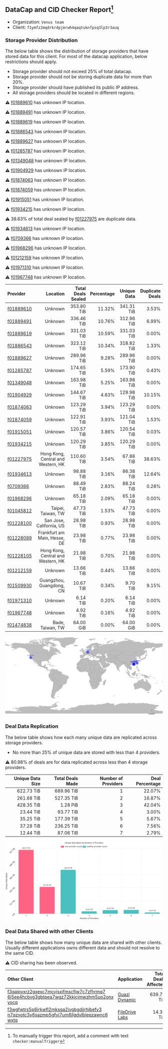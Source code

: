 ## DataCap and CID Checker Report[^1]
 - Organization: `Venus team`
 - Client: `f1ymfz2mqdrkrdpjmrwh4qaqtuknfpsq3lp3r3auq`
### Storage Provider Distribution
The below table shows the distribution of storage providers that have stored data for this client.
For most of the datacap application, below restrictions should apply.
 - Storage provider should not exceed 25% of total datacap.
 - Storage provider should not be storing duplicate data for more than 20%.
 - Storage provider should have published its public IP address.
 - All storage providers should be located in different regions.

⚠️ [f01889610](https://filfox.info/en/address/f01889610) has unknown IP location.

⚠️ [f01889491](https://filfox.info/en/address/f01889491) has unknown IP location.

⚠️ [f01889619](https://filfox.info/en/address/f01889619) has unknown IP location.

⚠️ [f01886543](https://filfox.info/en/address/f01886543) has unknown IP location.

⚠️ [f01889627](https://filfox.info/en/address/f01889627) has unknown IP location.

⚠️ [f01285787](https://filfox.info/en/address/f01285787) has unknown IP location.

⚠️ [f01349048](https://filfox.info/en/address/f01349048) has unknown IP location.

⚠️ [f01904929](https://filfox.info/en/address/f01904929) has unknown IP location.

⚠️ [f01874063](https://filfox.info/en/address/f01874063) has unknown IP location.

⚠️ [f01874059](https://filfox.info/en/address/f01874059) has unknown IP location.

⚠️ [f01915051](https://filfox.info/en/address/f01915051) has unknown IP location.

⚠️ [f01934215](https://filfox.info/en/address/f01934215) has unknown IP location.

⚠️ 38.63% of total deal sealed by [f01227975](https://filfox.info/en/address/f01227975) are duplicate data.

⚠️ [f01934613](https://filfox.info/en/address/f01934613) has unknown IP location.

⚠️ [f0709366](https://filfox.info/en/address/f0709366) has unknown IP location.

⚠️ [f01968296](https://filfox.info/en/address/f01968296) has unknown IP location.

⚠️ [f01212159](https://filfox.info/en/address/f01212159) has unknown IP location.

⚠️ [f01971310](https://filfox.info/en/address/f01971310) has unknown IP location.

⚠️ [f01967748](https://filfox.info/en/address/f01967748) has unknown IP location.

| Provider                                              |                           Location | Total Deals Sealed | Percentage | Unique Data | Duplicate Deals |
| :---------------------------------------------------- | ---------------------------------: | -----------------: | ---------: | ----------: | --------------: |
| [f01889610](https://filfox.info/en/address/f01889610) |                            Unknown |         353.80 TiB |     11.32% |  341.31 TiB |           3.53% |
| [f01889491](https://filfox.info/en/address/f01889491) |                            Unknown |         336.46 TiB |     10.76% |  312.96 TiB |           6.99% |
| [f01889619](https://filfox.info/en/address/f01889619) |                            Unknown |         331.03 TiB |     10.59% |  331.03 TiB |           0.00% |
| [f01886543](https://filfox.info/en/address/f01886543) |                            Unknown |         323.12 TiB |     10.34% |  318.82 TiB |           1.33% |
| [f01889627](https://filfox.info/en/address/f01889627) |                            Unknown |         289.96 TiB |      9.28% |  289.96 TiB |           0.00% |
| [f01285787](https://filfox.info/en/address/f01285787) |                            Unknown |         174.65 TiB |      5.59% |  173.90 TiB |           0.43% |
| [f01349048](https://filfox.info/en/address/f01349048) |                            Unknown |         163.98 TiB |      5.25% |  163.98 TiB |           0.00% |
| [f01904929](https://filfox.info/en/address/f01904929) |                            Unknown |         144.67 TiB |      4.63% |  129.98 TiB |          10.15% |
| [f01874063](https://filfox.info/en/address/f01874063) |                            Unknown |         123.29 TiB |      3.94% |  123.29 TiB |           0.00% |
| [f01874059](https://filfox.info/en/address/f01874059) |                            Unknown |         122.91 TiB |      3.93% |  121.04 TiB |           1.53% |
| [f01915051](https://filfox.info/en/address/f01915051) |                            Unknown |         120.57 TiB |      3.86% |  120.54 TiB |           0.03% |
| [f01934215](https://filfox.info/en/address/f01934215) |                            Unknown |         120.29 TiB |      3.85% |  120.29 TiB |           0.00% |
| [f01227975](https://filfox.info/en/address/f01227975) | Hong Kong, Central and Western, HK |         110.60 TiB |      3.54% |   67.88 TiB |          38.63% |
| [f01934613](https://filfox.info/en/address/f01934613) |                            Unknown |          98.88 TiB |      3.16% |   86.38 TiB |          12.64% |
| [f0709366](https://filfox.info/en/address/f0709366)   |                            Unknown |          88.49 TiB |      2.83% |   88.24 TiB |           0.28% |
| [f01968296](https://filfox.info/en/address/f01968296) |                            Unknown |          65.18 TiB |      2.09% |   65.18 TiB |           0.00% |
| [f01045812](https://filfox.info/en/address/f01045812) |                 Taipei, Taiwan, TW |          47.73 TiB |      1.53% |   47.73 TiB |           0.00% |
| [f01228100](https://filfox.info/en/address/f01228100) |           San Jose, California, US |          28.98 TiB |      0.93% |   28.98 TiB |           0.00% |
| [f01228089](https://filfox.info/en/address/f01228089) |       Frankfurt am Main, Hesse, DE |          23.98 TiB |      0.77% |   23.98 TiB |           0.00% |
| [f01228105](https://filfox.info/en/address/f01228105) | Hong Kong, Central and Western, HK |          21.98 TiB |      0.70% |   21.98 TiB |           0.00% |
| [f01212159](https://filfox.info/en/address/f01212159) |                            Unknown |          13.66 TiB |      0.44% |   13.66 TiB |           0.00% |
| [f01509930](https://filfox.info/en/address/f01509930) |           Guangzhou, Guangdong, CN |          10.67 TiB |      0.34% |    9.70 TiB |           9.15% |
| [f01971310](https://filfox.info/en/address/f01971310) |                            Unknown |           6.14 TiB |      0.20% |    6.14 TiB |           0.00% |
| [f01967748](https://filfox.info/en/address/f01967748) |                            Unknown |           4.92 TiB |      0.16% |    4.92 TiB |           0.00% |
| [f01474838](https://filfox.info/en/address/f01474838) |                   Bade, Taiwan, TW |          64.00 GiB |      0.00% |   64.00 GiB |           0.00% |

![Provider Distribution](https://raw.githubusercontent.com/data-preservation-programs/filplus-checker-assets/main/filecoin-project/filecoin-plus-large-datasets/issues/345/1671009127626.png)
### Deal Data Replication
The below table shows how each many unique data are replicated across storage providers.
- No more than 25% of unique data are stored with less than 4 providers.

⚠️ 80.98% of deals are for data replicated across less than 4 storage providers.

| Unique Data Size | Total Deals Made | Number of Providers | Deal Percentage |
| ---------------: | ---------------: | ------------------: | --------------: |
|       622.73 TiB |       689.96 TiB |                   1 |          22.07% |
|       261.68 TiB |       527.35 TiB |                   2 |          16.87% |
|       428.35 TiB |         1.28 PiB |                   3 |          42.04% |
|        23.44 TiB |        93.77 TiB |                   4 |           3.00% |
|        35.25 TiB |       177.39 TiB |                   5 |           5.67% |
|        37.28 TiB |       236.25 TiB |                   6 |           7.56% |
|        12.44 TiB |        87.06 TiB |                   7 |           2.79% |

![Replication Distribution](https://raw.githubusercontent.com/data-preservation-programs/filplus-checker-assets/main/filecoin-project/filecoin-plus-large-datasets/issues/345/1671009128296.png)
### Deal Data Shared with other Clients
The below table shows how many unique data are shared with other clients.
Usually different applications owns different data and should not resolve to the same CID.

⚠️ CID sharing has been observed.

| Other Client                                                                                                                                                                                                              | Application                                                                                   | Total Deals Affected | Unique CIDs |        Verifier |
| :------------------------------------------------------------------------------------------------------------------------------------------------------------------------------------------------------------------------ | :-------------------------------------------------------------------------------------------- | -------------------: | ----------: | --------------: |
| [f3qaipvxrz2gxexc7mcvjsxifmscfiw7c7zfhrmq7<br/>6j5ee4hcbvg3gbtpea7wgz72kkjcjmwzhm5uo2onx<br/>yocq](https://filfox.info/en/address/f3qaipvxrz2gxexc7mcvjsxifmscfiw7c7zfhrmq76j5ee4hcbvg3gbtpea7wgz72kkjcjmwzhm5uo2onxyocq) | [Guazi Dynamic ](https://github.com/filecoin-project/filecoin-plus-large-datasets/issues/393) |           639.70 TiB |       1,429 | LDN v3 multisig |
| [f3wgfwtrs5p6jrkwfl2mksqa2ivgbgdjjrhjbefy3<br/>n7qzvotc3y6sazmp5gfyj7um6jlgdvlbiepzawnc6<br/>wxtq](https://filfox.info/en/address/f3wgfwtrs5p6jrkwfl2mksqa2ivgbgdjjrhjbefy3n7qzvotc3y6sazmp5gfyj7um6jlgdvlbiepzawnc6wxtq) | [FileDrive Labs](https://github.com/filecoin-project/filecoin-plus-large-datasets/issues/453) |            14.38 TiB |         461 | LDN v3 multisig |

[^1]: To manually trigger this report, add a comment with text `checker:manualTrigger`
